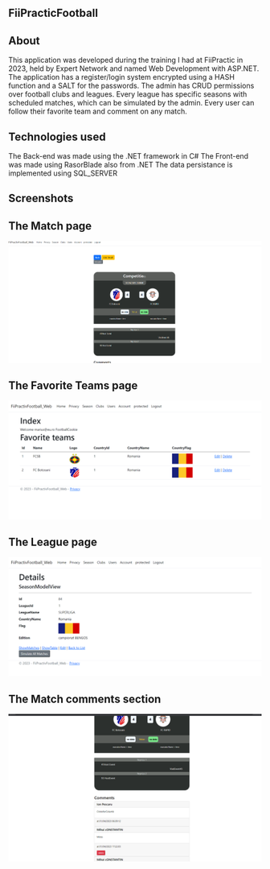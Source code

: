 ## FiiPracticFootball

## About

This application was developed during the training I had at FiiPractic in 2023, held by Expert Network and named Web Development with ASP.NET.
The application has a register/login system encrypted using a HASH function and a SALT for the passwords.
The admin has CRUD permissions over football clubs and leagues.
Every league has specific seasons with scheduled matches, which can be simulated by the admin.
Every user can follow their favorite team and comment on any match.

## Technologies used

The Back-end was made using the .NET framework in C#
The Front-end was made using RasorBlade also from .NET
The data persistance is implemented using SQL_SERVER

## Screenshots

## The Match page

![screenshot](./screenshots/match.png)

## The Favorite Teams page

![screenshot](./screenshots/favoriteTeams.png)

## The League page

![screenshot](./screenshots/league.png)

## The Match comments section

![screenshot](./screenshots/comments.png)
